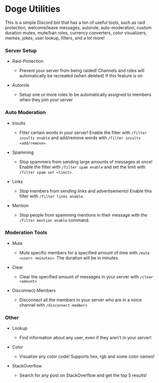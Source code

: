 # Doge Utilities
This is a simple Discord bot that has a ton of useful tools, such as raid protection, welcome/leave messages, autorole, auto-moderation, custom duration mutes, mute/ban roles, currency converters, color visualizers, memes, jokes, user lookup, filters, and a lot more!

### Server Setup
- Raid-Protection
  - Prevent your server from being raided! Channels and roles will automatically be recreated (when deleted) if this feature is on

- Autorole
  - Setup one or more roles to be automatically assigned to members when they join your server

### Auto Moderation
- Insults
  - Filter certain words in your server! Enable the filter with `/filter insults enable` and add/remove words with `/filter insults <add/remove>`.

- Spamming
  - Stop spammers from sending large amounts of messages at once! Enable the filter with `/filter spam enable` and set the limit with `/filter spam set <limit>`.

- Links
  - Stop members from sending links and advertisements! Enable this filter with `/filter links enable`.

- Mention
  - Stop people from spamming mentions in their message with the `/filter mention enable` command.

### Moderation Tools
- Mute 
  - Mute specific members for a specified amount of time with `/mute <user> <minutes>`. The duration will be in minutes.

- Clear
  - Clear the specified amount of messages in your server with `/clear <amount>`

- Disconnect-Members
  - Disconnect all the members in your server who are in a voice channel with `/disconnect-members`

### Other
- Lookup
  - Find information about any user, even if they aren't in your server!

- Color
  - Visualize any color code! Supports hex, rgb and some color names!

- StackOverflow
  - Search for any post on StackOverflow and get the top 5 results!
